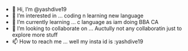 - 👋 Hi, I’m @yashdive19
- 👀 I’m interested in ... coding n learning new language 
- 🌱 I’m currently learning ... c language as iam doing BBA CA 
- 💞️ I’m looking to collaborate on ... Auctully not any collaboratin just to explore more stuff 
- 📫 How to reach me ... well my insta id is :yashdive19

<!---
yashdive19/yashdive19 is a ✨ special ✨ repository because its `README.md` (this file) appears on your GitHub profile.
You can click the Preview link to take a look at your changes.
--->
